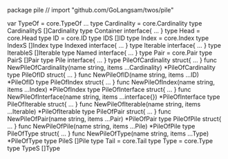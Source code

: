 package pile // import "github.com/GoLangsam/twos/pile"

var TypeOf = core.TypeOf ...
type Cardinality = core.Cardinality
type CardinalityS []Cardinality
type Container interface{ ... }
type Head = core.Head
type ID = core.ID
type IDS []ID
type Index = core.Index
type IndexS []Index
type Indexed interface{ ... }
type Iterable interface{ ... }
type IterableS []Iterable
type Named interface{ ... }
type Pair = core.Pair
type PairS []Pair
type Pile interface{ ... }
type PileOfCardinality struct{ ... }
    func NewPileOfCardinality(name string, items ...Cardinality) *PileOfCardinality
type PileOfID struct{ ... }
    func NewPileOfID(name string, items ...ID) *PileOfID
type PileOfIndex struct{ ... }
    func NewPileOfIndex(name string, items ...Index) *PileOfIndex
type PileOfInterface struct{ ... }
    func NewPileOfInterface(name string, items ...interface{}) *PileOfInterface
type PileOfIterable struct{ ... }
    func NewPileOfIterable(name string, items ...Iterable) *PileOfIterable
type PileOfPair struct{ ... }
    func NewPileOfPair(name string, items ...Pair) *PileOfPair
type PileOfPile struct{ ... }
    func NewPileOfPile(name string, items ...Pile) *PileOfPile
type PileOfType struct{ ... }
    func NewPileOfType(name string, items ...Type) *PileOfType
type PileS []Pile
type Tail = core.Tail
type Type = core.Type
type TypeS []Type
